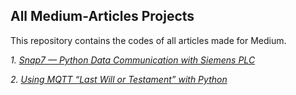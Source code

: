 ## All Medium-Articles Projects

This repository contains the codes of all articles made for Medium.


*1. [Snap7 — Python Data Communication with Siemens PLC](https://medium.com/@kardelenyurtkuran/snap7-python-communication-with-siemens-plc-41829626b2b0)*

*2. [Using MQTT “Last Will or Testament” with Python](https://medium.com/@kardelenyurtkuran/using-mqtt-last-will-or-testament-with-python-f79e96263b11)*
  
  



